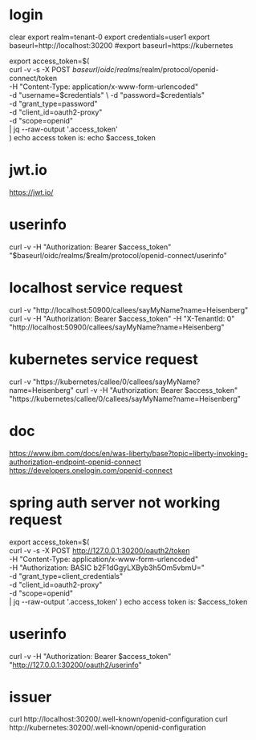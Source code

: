 # login
clear
export realm=tenant-0
export credentials=user1
export baseurl=http://localhost:30200
#export baseurl=https://kubernetes

export access_token=$(\
curl -v -s -X POST $baseurl/oidc/realms/$realm/protocol/openid-connect/token \
-H "Content-Type: application/x-www-form-urlencoded" \
-d "username=$credentials" \
-d "password=$credentials" \
-d "grant_type=password" \
-d "client_id=oauth2-proxy" \
-d "scope=openid" \
| jq --raw-output '.access_token' \
)
echo access token is: 
echo $access_token                                                                      

# jwt.io 
https://jwt.io/

# userinfo
curl -v -H "Authorization: Bearer $access_token" "$baseurl/oidc/realms/$realm/protocol/openid-connect/userinfo"

# localhost service request
curl -v "http://localhost:50900/callees/sayMyName?name=Heisenberg"
curl -v -H "Authorization: Bearer $access_token" -H "X-TenantId: 0" "http://localhost:50900/callees/sayMyName?name=Heisenberg"

# kubernetes service request
curl -v "https://kubernetes/callee/0/callees/sayMyName?name=Heisenberg"
curl -v -H "Authorization: Bearer $access_token" "https://kubernetes/callee/0/callees/sayMyName?name=Heisenberg"

# doc
https://www.ibm.com/docs/en/was-liberty/base?topic=liberty-invoking-authorization-endpoint-openid-connect
https://developers.onelogin.com/openid-connect

# spring auth server not working request
export access_token=$(\
curl -v -s -X POST http://127.0.0.1:30200/oauth2/token \
-H "Content-Type: application/x-www-form-urlencoded" \
-H "Authorization: BASIC b2F1dGgyLXByb3h5Om5vbmU=" \
-d "grant_type=client_credentials" \
-d "client_id=oauth2-proxy" \
-d "scope=openid" \
| jq --raw-output '.access_token'
)
echo access token is: $access_token

# userinfo
curl -v -H "Authorization: Bearer $access_token" "http://127.0.0.1:30200/oauth2/userinfo"
                      
# issuer
curl http://localhost:30200/.well-known/openid-configuration
curl http://kubernetes:30200/.well-known/openid-configuration
